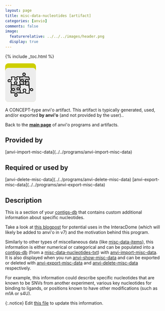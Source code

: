 ```yaml
---
layout: page
title: misc-data-nucleotides [artifact]
categories: [anvio]
comments: false
image:
  featurerelative: ../../../images/header.png
  display: true
---
```



{% include _toc.html %}


<img src="../../images/icons/CONCEPT.png" alt="CONCEPT" style="width:100px; border:none" />

A CONCEPT-type anvi'o artifact. This artifact is typically generated, used, and/or exported **by anvi'o** (and not provided by the user)..

Back to the **[main page](../../)** of anvi'o programs and artifacts.

## Provided by


<p style="text-align: left" markdown="1"><span class="artifact-p">[anvi-import-misc-data](../../programs/anvi-import-misc-data)</span></p>


## Required or used by

<p style="text-align: left" markdown="1"><span class="artifact-r">[anvi-delete-misc-data](../../programs/anvi-delete-misc-data)</span> <span class="artifact-r">[anvi-export-misc-data](../../programs/anvi-export-misc-data)</span></p>

## Description

This is a section of your <span class="artifact-n">[contigs-db](/software/anvio/help/artifacts/contigs-db)</span> that contains custom additional information about specific nucleotides. 

Take a look at [this blogpost](http://merenlab.org/2020/07/22/interacdome/#6-storing-the-per-residue-binding-frequencies-into-the-contigs-database) for potential uses in the InteracDome (which will likely be added to anvi'o in v7) and the motivation behind this program. 

Similarly to other types of miscellaneous data (like <span class="artifact-n">[misc-data-items](/software/anvio/help/artifacts/misc-data-items)</span>), this information is either numerical or categorical and can be populated into a <span class="artifact-n">[contigs-db](/software/anvio/help/artifacts/contigs-db)</span> (from a <span class="artifact-n">[misc-data-nucleotides-txt](/software/anvio/help/artifacts/misc-data-nucleotides-txt)</span>) with <span class="artifact-n">[anvi-import-misc-data](/software/anvio/help/programs/anvi-import-misc-data)</span>. It is also displayed when you run <span class="artifact-n">[anvi-show-misc-data](/software/anvio/help/programs/anvi-show-misc-data)</span> and can be exported or deleted with <span class="artifact-n">[anvi-export-misc-data](/software/anvio/help/programs/anvi-export-misc-data)</span> and <span class="artifact-n">[anvi-delete-misc-data](/software/anvio/help/programs/anvi-delete-misc-data)</span> respectively. 

For example, this information could describe specific nucleotides that are known to be SNVs from another experiment, various key nucleotides for binding to ligands, or positions known to have other modifications (such as m1A or s4U).


{:.notice}
Edit [this file](https://github.com/merenlab/anvio/tree/master/anvio/docs/artifacts/misc-data-nucleotides.md) to update this information.

